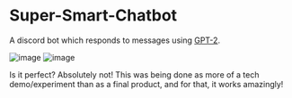 # Super-Smart-Chatbot
A discord bot which responds to messages using [GPT-2](https://huggingface.co/gpt2).

![image](https://user-images.githubusercontent.com/43968991/206881069-42076bc8-5b5d-42ae-b215-b7b3aea570c1.png)
![image](https://user-images.githubusercontent.com/43968991/206881082-f2d8fff8-12c1-4e13-a8c6-9eed5c85d142.png)

Is it perfect? Absolutely not! This was being done as more of a tech demo/experiment than as a final product, and for that, it works amazingly!
